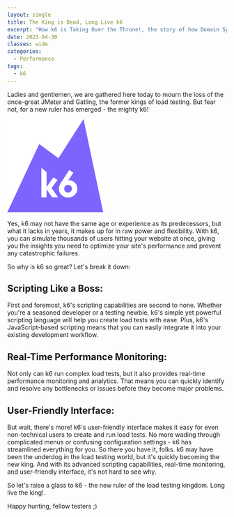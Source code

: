 ```yaml
---
layout: single
title: The King is Dead, Long Live k6
excerpt: "How k6 is Taking Over the Throne!, the story of how Domain Specific Language paradoxically killed itself off in favour of a programmer-oriented framework."
date: 2023-04-30
classes: wide
categories:
  - Performance
tags:  
  - k6
---
```

Ladies and gentlemen, we are gathered here today to mourn the loss of the once-great JMeter and Gatling, the former kings of load testing. But fear not, for a new ruler has emerged - the mighty k6!

![top3git](https://github.com/Othrondir/QAbbalah/blob/master/assets/images/2023-04-30-the-King-is-dead-long-live-k6/bert.png?raw=true)

Yes, k6 may not have the same age or experience as its predecessors, but what it lacks in years, it makes up for in raw power and flexibility. With k6, you can simulate thousands of users hitting your website at once, giving you the insights you need to optimize your site's performance and prevent any catastrophic failures.

So why is k6 so great? Let's break it down:

## Scripting Like a Boss:
First and foremost, k6's scripting capabilities are second to none. Whether you're a seasoned developer or a testing newbie, k6's simple yet powerful scripting language will help you create load tests with ease. Plus, k6's JavaScript-based scripting means that you can easily integrate it into your existing development workflow.

## Real-Time Performance Monitoring:
Not only can k6 run complex load tests, but it also provides real-time performance monitoring and analytics. That means you can quickly identify and resolve any bottlenecks or issues before they become major problems.

## User-Friendly Interface:
But wait, there's more! k6's user-friendly interface makes it easy for even non-technical users to create and run load tests. No more wading through complicated menus or confusing configuration settings - k6 has streamlined everything for you.
So there you have it, folks. k6 may have been the underdog in the load testing world, but it's quickly becoming the new king. And with its advanced scripting capabilities, real-time monitoring, and user-friendly interface, it's not hard to see why.

So let's raise a glass to k6 - the new ruler of the load testing kingdom. Long live the king!.

Happy hunting, fellow testers ;)
